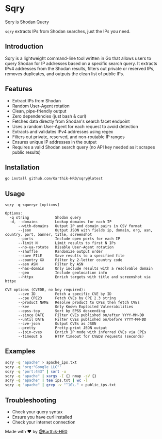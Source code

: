 # Sqry

Sqry is Shodan Query

`sqry` extracts IPs from Shodan searches, just the IPs you need.

## Introduction

Sqry is a lightweight command-line tool written in Go that allows users to query Shodan for IP addresses based on a specific search query. It extracts IPv4 addresses from the Shodan results, filters out private or reserved IPs, removes duplicates, and outputs the clean list of public IPs.

## Features

- Extract IPs from Shodan
- Random User-Agent rotation
- Clean, pipe-friendly output
- Zero dependencies (just bash & curl)
- Fetches data directly from Shodan's search facet endpoint
- Uses a random User-Agent for each request to avoid detection
- Extracts and validates IPv4 addresses using regex
- Filters out private, reserved, and non-routable IP ranges
- Ensures unique IP addresses in the output
- Requires a valid Shodan search query (no API key needed as it scrapes public results)

## Installation

```bash
go install github.com/Karthik-HR0/sqry@latest
```

## Usage

```text
sqry -q <query> [options]

Options:
  -q string            Shodan query
  -d, --domains        Lookup domains for each IP
      --with-domains   Output IP and domain pairs in CSV format
      --json           Output JSON with fields ip, domain, org, asn, country, port, banner, title, screenshot
      --ports          Include open ports for each IP
      --limit N        Limit results to first N IPs
      --no-ua-rotate   Disable User-Agent rotation
      --shuffle        Randomize output order
      --save FILE      Save results to a specified file
      --country XX     Filter by 2-letter country code
      --asn ASN        Filter by ASN
      --has-domain     Only include results with a resolvable domain
      --geo            Include geolocation info
      --httpx          Enrich targets with title and screenshot via httpx

CVE options (CVEDB, no key required):
      --cve ID         Fetch a specific CVE by ID
      --cpe CPE23      Fetch CVEs by CPE 2.3 string
      --product NAME   Resolve product to CPEs then fetch CVEs
      --kev            Only Known Exploited Vulnerabilities
      --epss-top       Sort by EPSS descending
      --since DATE     Filter CVEs published on/after YYYY-MM-DD
      --until DATE     Filter CVEs published on/before YYYY-MM-DD
      --cve-json       Output CVEs as JSON
      --pretty         Pretty-print JSON output
      --join-cves      Enrich IP mode with inferred CVEs via CPEs
      --timeout S      HTTP timeout for CVEDB requests (seconds)
```

## Examples

```bash
sqry -q "apache" > apache_ips.txt
sqry -q 'org:"Google LLC"'
sqry -q "port:443" | sort -u
sqry -q "apache" | xargs -I {} nmap -sV {}
sqry -q "apache" | tee ips.txt | wc -l
sqry -q "apache" | grep -v "^10\." > public_ips.txt
```

## Troubleshooting

- Check your query syntax
- Ensure you have curl installed
- Check your internet connection

Made with ❤️ by [@Karthik-HR0](https://github.com/KARTHIK-HR0)
